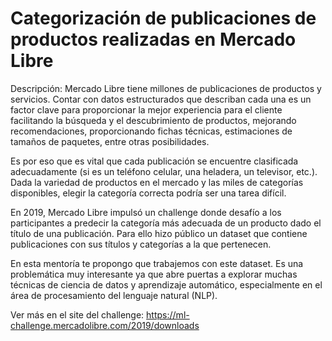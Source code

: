 # Categorización de publicaciones de productos realizadas en Mercado Libre

Descripción:
Mercado Libre tiene millones de publicaciones de productos y servicios. Contar con datos estructurados que describan cada una es un factor clave para proporcionar la mejor experiencia para el cliente facilitando la búsqueda y el descubrimiento de productos, mejorando recomendaciones, proporcionando fichas técnicas, estimaciones de tamaños de paquetes, entre otras posibilidades.

Es por eso que es vital que cada publicación se encuentre clasificada adecuadamente (si es un teléfono celular, una heladera, un televisor, etc.). Dada la variedad de productos en el mercado y las miles de categorías disponibles, elegir la categoría correcta podría ser una tarea difícil.

En 2019, Mercado Libre impulsó un challenge donde desafío a los participantes a predecir la categoría más adecuada de un producto dado el título de una publicación. Para ello hizo público un dataset que contiene publicaciones con sus títulos y categorías a la que pertenecen.

En esta mentoría te propongo que trabajemos con este dataset. Es una problemática muy interesante ya que abre puertas a explorar muchas técnicas de ciencia de datos y aprendizaje automático, especialmente en el área de procesamiento del lenguaje natural (NLP).

Ver más en el site del challenge: https://ml-challenge.mercadolibre.com/2019/downloads

